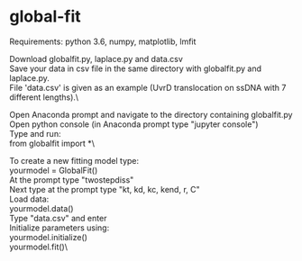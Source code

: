 # global-fit

Requirements:
python 3.6, numpy, matplotlib, lmfit

Download globalfit.py, laplace.py and data.csv\
Save your data in csv file in the same directory with globalfit.py and laplace.py.\
File 'data.csv' is given as an example (UvrD translocation on ssDNA with 7 different lengths).\

Open Anaconda prompt and navigate to the directory containing globalfit.py\
Open python console (in Anaconda prompt type "jupyter console")\
Type and run:\
from globalfit import *\

To create a new fitting model type:\
yourmodel = GlobalFit()\
At the prompt type "twostepdiss"\
Next type at the prompt type "kt, kd, kc, kend, r, C"\
Load data:\
yourmodel.data()\
Type "data.csv" and enter\
Initialize parameters using:\
yourmodel.initialize()\
yourmodel.fit()\
